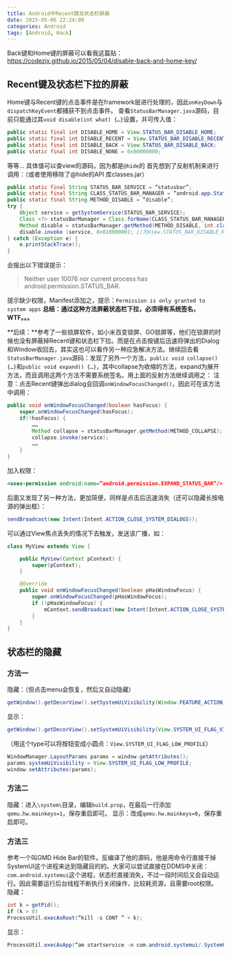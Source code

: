 ```yaml
---
title: Android中Recent键及状态栏屏蔽
date: 2015-05-06 22:24:00
categories: Android
tags: [Android, Hack]
---
```


Back键和Home键的屏蔽可以看我这篇贴：
https://codezjx.github.io/2015/05/04/disable-back-and-home-key/

## Recent键及状态栏下拉的屏蔽
Home键与Recent键的点击事件是在framework层进行处理的，因此`onKeyDown`与`dispatchKeyEvent`都捕获不到点击事件。
查看`StatusBarManager.java`源码，目前只能通过其`void disable(int what) {…}`设置，并可传入值：
```java
public static final int DISABLE_HOME = View.STATUS_BAR_DISABLE_HOME;
public static final int DISABLE_RECENT = View.STATUS_BAR_DISABLE_RECENT;
public static final int DISABLE_BACK = View.STATUS_BAR_DISABLE_BACK;
public static final int DISABLE_NONE = 0x00000000;
```
等等…    具体值可以查view的源码，因为都是`@hide`的
首先想到了反射机制来进行调用：（或者使用移除了@hide的API 库classes.jar）
```java
public static final String STATUS_BAR_SERVICE = “statusbar”;
public static final String CLASS_STATUS_BAR_MANAGER = “android.app.StatusBarManager”;
public static final String METHOD_DISABLE = “disable”;
try {
    Object service = getSystemService(STATUS_BAR_SERVICE);
    Class <?> statusBarManager = Class.forName(CLASS_STATUS_BAR_MANAGER);
    Method disable = statusBarManager.getMethod(METHOD_DISABLE, int.class);
    disable.invoke (service, 0x01000000); //为View.STATUS_BAR_DISABLE_RECENT的值
} catch (Exception e) {
    e.printStackTrace();
}
```

会报出以下错误提示：
> Neither user 10076 nor current process has android.permission.STATUS_BAR.

提示缺少权限，Manifest添加之，提示：`Permission is only granted to system apps`
**总结：通过这种方法屏蔽状态栏下拉，必须得有系统签名，WTF。。。**

**后续：**参考了一些锁屏软件，如小米百变锁屏、GO锁屏等，他们在锁屏的时候也没有屏蔽掉Recent键和状态栏下拉。而是在点击按键后迅速将弹出的Dialog和Window收回去，其实这也可以看作另一种应急解决方法。继续回去看`StatusBarManager.java`源码：发现了另外一个方法，`public void collapse() {…}`和`public void expand() {…}`，其中collapse为收缩的方法，expand为展开方法，而且调用这两个方法不需要系统签名。用上面的反射方法继续调用之：
注意：点击Recent键弹出dialog会回调`onWindowFocusChanged()`，因此可在该方法中调用：
```java
public void onWindowFocusChanged(boolean hasFocus) {
    super.onWindowFocusChanged(hasFocus);
    if(!hasFocus) {
        ……
        Method collapse = statusBarManager.getMethod(METHOD_COLLAPSE);
        collapse.invoke(service);
        ……
    }
}
```
加入权限：
```xml
<uses-permission android:name=”android.permission.EXPAND_STATUS_BAR”/>
```
后面又发现了另一种方法，更加简便，同样是点击后迅速消失（还可以隐藏长按电源的弹出框）：
```java
sendBroadcast(new Intent(Intent.ACTION_CLOSE_SYSTEM_DIALOGS));
```
可以通过View焦点丢失的情况下去触发，发送该广播，如：
```java
class MyView extends View {

    public MyView(Context pContext) {
        super(pContext);
    }

    @Override
    public void onWindowFocusChanged(boolean pHasWindowFocus) {
        super.onWindowFocusChanged(pHasWindowFocus);
        if (!pHasWindowFocus) {
            mContext.sendBroadcast(new Intent(Intent.ACTION_CLOSE_SYSTEM_DIALOGS));
        }
    }
}
```


## 状态栏的隐藏

### 方法一
隐藏：（但点击menu会恢复，然后又自动隐藏）
```java
getWindow().getDecorView().setSystemUiVisibility(Window.FEATURE_ACTION_BAR_OVERLAY);
```
显示：
```java
getWindow().getDecorView().setSystemUiVisibility(View.SYSTEM_UI_FLAG_VISIBLE);
```
（用这个type可以将按钮变成小圆点：`View.SYSTEM_UI_FLAG_LOW_PROFILE`）
```java
WindowManager.LayoutParams params = window.getAttributes();
params.systemUiVisibility = View.SYSTEM_UI_FLAG_LOW_PROFILE;
window.setAttributes(params);
```

### 方法二
隐藏：进入`\system\`目录，编辑`build.prop`，在最后一行添加`qemu.hw.mainkeys=1`，保存重启即可。
显示：改成`qemu.hw.mainkeys=0`，保存重启即可。

### 方法三
参考一个叫GMD Hide Bar的软件。反编译了他的源码，他是用命令行直接干掉SystemUI这个进程来达到隐藏目的的。大家可以尝试直接在DDMS中关闭：`com.android.systemui`这个进程，状态栏直接消失，不过一段时间后又会自动运行。因此需要运行后台线程不断执行关闭操作，比较耗资源，且需要root权限。
隐藏：
```java
int k = getPid();
if (k > 0)
ProcessUtil.execAsRoot(“kill -s CONT ” + k);
```
显示：
```java
ProcessUtil.execAsApp(“am startservice -n com.android.systemui/.SystemUIService”);
```







